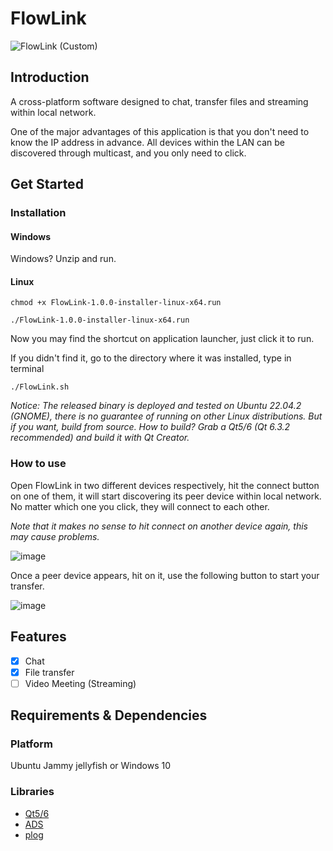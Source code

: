 # FlowLink
![FlowLink (Custom)](https://github.com/ForSuhr/FlowLink/assets/105584788/2884b0d0-aad6-466a-9e79-e23dd0e4b812)

## Introduction
A cross-platform software designed to chat, transfer files and streaming within local network.

One of the major advantages of this application is that you don't need to know the IP address in advance. All devices within the LAN can be discovered through multicast, and you only need to click.

## Get Started
### Installation
#### Windows
Windows? Unzip and run.
#### Linux
```
chmod +x FlowLink-1.0.0-installer-linux-x64.run
```
```
./FlowLink-1.0.0-installer-linux-x64.run
```
Now you may find the shortcut on application launcher, just click it to run.

If you didn't find it, go to the directory where it was installed, type in terminal
```
./FlowLink.sh
```

*Notice: The released binary is deployed and tested on Ubuntu 22.04.2 (GNOME), there is no guarantee of running on other Linux distributions. But if you want, build from source. How to build? Grab a Qt5/6 (Qt 6.3.2 recommended) and build it with Qt Creator.*

### How to use
Open FlowLink in two different devices respectively, hit the connect button on one of them, it will start discovering its peer device within local network. No matter which one you click, they will connect to each other.

*Note that it makes no sense to hit connect on another device again, this may cause problems.*

![image](https://github.com/ForSuhr/FlowLink/assets/105584788/58953a64-6c7f-4892-bc5d-4be422dfb682)

Once a peer device appears, hit on it, use the following button to start your transfer.

![image](https://github.com/ForSuhr/FlowLink/assets/105584788/2484ccce-29fb-499c-b82f-801d77663e44)

## Features
- [x] Chat
- [x] File transfer
- [ ] Video Meeting (Streaming)

## Requirements & Dependencies
### Platform
Ubuntu Jammy jellyfish or Windows 10
### Libraries
- [Qt5/6](https://download.qt.io/archive/qt/)
- [ADS](https://github.com/githubuser0xFFFF/Qt-Advanced-Docking-System)
- [plog](https://github.com/SergiusTheBest/plog)
